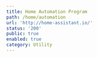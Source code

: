 ```yaml
---
title: Home Automation Program
path: /home/automation
url: 'http://home-assistant.io/'
status: '200'
public: true
enabled: true
category: Utility
---
```


